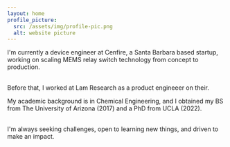 ```yaml
---
layout: home
profile_picture:
  src: /assets/img/profile-pic.png
  alt: website picture
---
```


<p>
    
  I'm currently a device engineer at Cenfire, a Santa Barbara based startup, working on scaling MEMS relay switch technology from concept to production. <br><br>

  Before that, I worked at Lam Research as a product engineeer on their.

  My academic background is in Chemical Engineering, and I obtained my BS from The University of Arizona (2017) and a PhD from UCLA (2022). <br><br> 
   
  I'm always seeking challenges, open to learning new things, and driven to make an impact. <br><br> 

</p>
